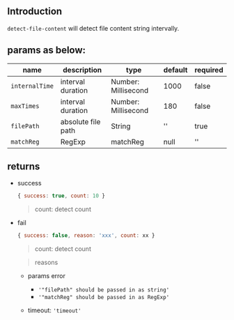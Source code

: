 ## Introduction

`detect-file-content` will detect file content string intervally.

## params as below:

name | description | type | default | required
---- | ---- | ---- | ---- | ----
`internalTime` | interval duration | Number: Millisecond | 1000 | false
`maxTimes` | interval duration | Number: Millisecond | 180 | false 
`filePath` | absolute file path | String | '' | true
`matchReg` | RegExp | matchReg | null | '' | true

## returns

+   success

    ```js
    { success: true, count: 10 }
    ```

    >   count: detect count

+   fail

    ```js
    { success: false, reason: 'xxx', count: xx }
    ```

    >   count: detect count

    >   reasons

    +   params error
        
        +   `'"filePath" should be passed in as string'`
        +   `'"matchReg" should be passed in as RegExp'`

    +   timeout: `'timeout'`